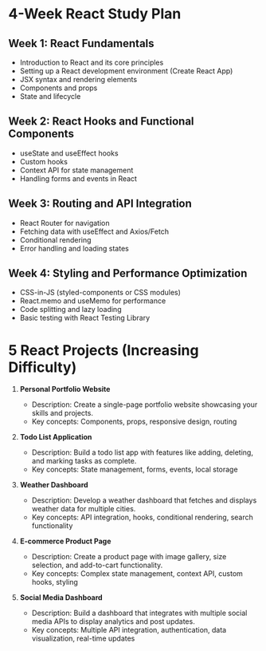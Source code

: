 # 4-Week React Study Plan

## Week 1: React Fundamentals
- Introduction to React and its core principles
- Setting up a React development environment (Create React App)
- JSX syntax and rendering elements
- Components and props
- State and lifecycle

## Week 2: React Hooks and Functional Components
- useState and useEffect hooks
- Custom hooks
- Context API for state management
- Handling forms and events in React

## Week 3: Routing and API Integration
- React Router for navigation
- Fetching data with useEffect and Axios/Fetch
- Conditional rendering
- Error handling and loading states

## Week 4: Styling and Performance Optimization
- CSS-in-JS (styled-components or CSS modules)
- React.memo and useMemo for performance
- Code splitting and lazy loading
- Basic testing with React Testing Library

# 5 React Projects (Increasing Difficulty)

1. **Personal Portfolio Website**
   - Description: Create a single-page portfolio website showcasing your skills and projects.
   - Key concepts: Components, props, responsive design, routing

2. **Todo List Application**
   - Description: Build a todo list app with features like adding, deleting, and marking tasks as complete.
   - Key concepts: State management, forms, events, local storage

3. **Weather Dashboard**
   - Description: Develop a weather dashboard that fetches and displays weather data for multiple cities.
   - Key concepts: API integration, hooks, conditional rendering, search functionality

4. **E-commerce Product Page**
   - Description: Create a product page with image gallery, size selection, and add-to-cart functionality.
   - Key concepts: Complex state management, context API, custom hooks, styling

5. **Social Media Dashboard**
   - Description: Build a dashboard that integrates with multiple social media APIs to display analytics and post updates.
   - Key concepts: Multiple API integration, authentication, data visualization, real-time updates
